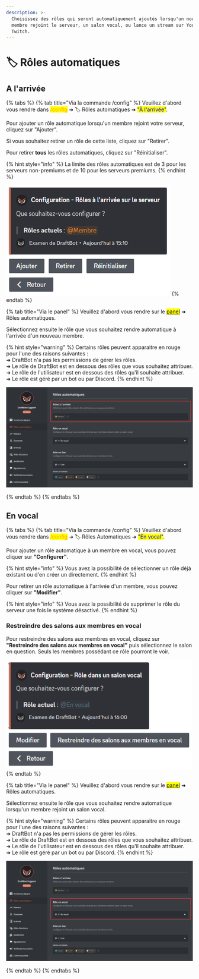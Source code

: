 ```yaml
---
description: >-
  Choisissez des rôles qui seront automatiquement ajoutés lorsqu'un nouveau
  membre rejoint le serveur, un salon vocal, ou lance un stream sur YouTube ou
  Twitch.
---
```


# 🏷 Rôles automatiques

## A l'arrivée

{% tabs %}
{% tab title="Via la commande /config" %}
Veuillez d'abord vous rendre dans <mark style="color:orange;">/config</mark> ➜ 🏷️ Rôles automatiques ➜ <mark style="color:blue;">"À l'arrivée"</mark>.

Pour ajouter un rôle automatique lorsqu'un membre rejoint votre serveur, cliquez sur "Ajouter".

Si vous souhaitez retirer un rôle de cette liste, cliquez sur "Retirer".

Pour retirer **tous** les rôles automatiques, cliquez sur "Réinitialiser".

{% hint style="info" %}
La limite des rôles automatiques est de 3 pour les serveurs non-premiums et de 10 pour les serveurs premiums.
{% endhint %}

![Menu d'accueil de la configuration des rôles automatiques à l'arrivée](../.gitbook/assets/autoroles/join.png)
{% endtab %}

{% tab title="Via le panel" %}
Veuillez d'abord vous rendre sur le <mark style="color:blue;">[panel](https://draftbot.fr/dashboard/user/)</mark> ➜ Rôles automatiques.

Sélectionnez ensuite le rôle que vous souhaitez rendre automatique à l'arrivée d'un nouveau membre.

{% hint style="warning" %}
Certains rôles peuvent apparaitre en rouge pour l'une des raisons suivantes :\
➜ DraftBot n'a pas les permissions de gérer les rôles.\
➜ Le rôle de DraftBot est en dessous des rôles que vous souhaitez attribuer.\
➜ Le rôle de l'utilisateur est en dessous des rôles qu'il souhaite attribuer.\
➜ Le rôle est géré par un bot ou par Discord.
{% endhint %}

![Configuration des rôles automatiques à l'arrivée sur le panel](../.gitbook/assets/autoroles/dashboard_join.png)

{% endtab %}
{% endtabs %}

## En vocal

{% tabs %}
{% tab title="Via la commande /config" %}
Veuillez d'abord vous rendre dans <mark style="color:orange;">/config</mark> ➜ 🏷️ Rôles Automatiques ➜ <mark style="color:blue;">"En vocal"</mark>.

Pour ajouter un rôle automatique à un membre en vocal, vous pouvez cliquer sur **"Configurer"**.

{% hint style="info" %}
Vous avez la possibilité de sélectionner un rôle déjà existant ou d'en créer un directement.
{% endhint %}

Pour retirer un rôle automatique à l'arrivée d'un membre, vous pouvez cliquer sur **"Modifier"**.

{% hint style="info" %}
 Vous avez la possibilité de supprimer le rôle du serveur une fois le système désactivé.
{% endhint %}

### Restreindre des salons aux membres en vocal

Pour restreindre des salons aux membres en vocal, cliquez sur **"Restreindre des salons aux membres en vocal"** puis sélectionnez le salon en question. Seuls les membres possédant ce rôle pourront le voir.

![Menu d'accueil de la configuration des rôles automatiques en vocal](../.gitbook/assets/autoroles/voice.png)
{% endtab %}

{% tab title="Via le panel" %}
Veuillez d'abord vous rendre sur le <mark style="color:blue;">[panel](https://draftbot.fr/dashboard/user/)</mark> ➜ Rôles automatiques.

Sélectionnez ensuite le rôle que vous souhaitez rendre automatique lorsqu'un membre rejoint un salon vocal.

{% hint style="warning" %}
Certains rôles peuvent apparaitre en rouge pour l'une des raisons suivantes :\
➜ DraftBot n'a pas les permissions de gérer les rôles.\
➜ Le rôle de DraftBot est en dessous des rôles que vous souhaitez attribuer.\
➜ Le rôle de l'utilisateur est en dessous des rôles qu'il souhaite attribuer.\
➜ Le rôle est géré par un bot ou par Discord.
{% endhint %}

![Configuration des rôles automatiques de vocal, sur le panel](../.gitbook/assets/autoroles/dashboard_voice.png)

{% endtab %}
{% endtabs %}